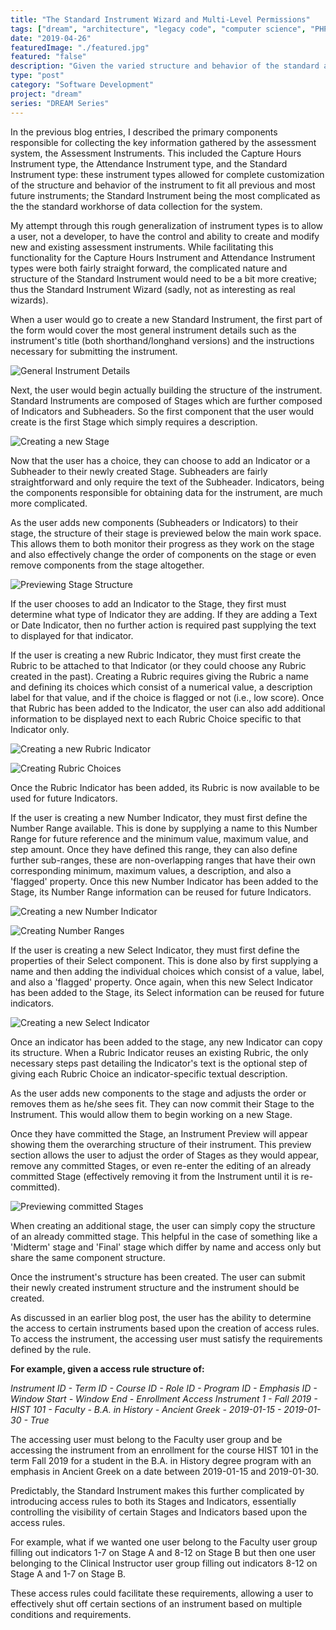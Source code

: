```yaml
---
title: "The Standard Instrument Wizard and Multi-Level Permissions"
tags: ["dream", "architecture", "legacy code", "computer science", "PHP", "MySQL", "jQuery", "LAMP"]
date: "2019-04-26"
featuredImage: "./featured.jpg"
featured: "false"
description: "Given the varied structure and behavior of the standard assessment instruments. There would need to be a creative and involved way to create new standard instruments within the new assessment system."
type: "post"
category: "Software Development"
project: "dream"
series: "DREAM Series"
---
```

In the previous blog entries, I described the primary components responsible for collecting the key information gathered by the assessment system, the Assessment Instruments. This included the Capture Hours Instrument type, the Attendance Instrument type, and the Standard Instrument type: these instrument types allowed for complete customization of the structure and behavior of the instrument to fit all previous and most future instruments; the Standard Instrument being the most complicated as the the standard workhorse of data collection for the system.

My attempt through this rough generalization of instrument types is to allow a user, not a developer, to have the control and ability to create and modify new and existing assessment instruments. While facilitating this functionality for the Capture Hours Instrument and Attendance Instrument types were both fairly straight forward, the complicated nature and structure of the Standard Instrument would need to be a bit more creative; thus the Standard Instrument Wizard (sadly, not as interesting as real wizards).

When a user would go to create a new Standard Instrument, the first part of the form would cover the most general instrument details such as the instrument's title (both shorthand/longhand versions) and the instructions necessary for submitting the instrument. 

![General Instrument Details](./img_1.jpg)

Next, the user would begin actually building the structure of the instrument. Standard Instruments are composed of Stages which are further composed of Indicators and Subheaders. So the first component that the user would create is the first Stage which simply requires a description.

![Creating a new Stage](./img_2.jpg)

Now that the user has a choice, they can choose to add an Indicator or a Subheader to their newly created Stage. Subheaders are fairly straightforward and only require the text of the Subheader. Indicators, being the components responsible for obtaining data for the instrument, are much more complicated. 

As the user adds new components (Subheaders or Indicators) to their stage, the structure of their stage is previewed below the main work space. This allows them to both monitor their progress as they work on the stage and also effectively change the order of components on the stage or even remove components from the stage altogether.

![Previewing Stage Structure](./img_3.jpg)

If the user chooses to add an Indicator to the Stage, they first must determine what type of Indicator they are adding. If they are adding a Text or Date Indicator, then no further action is required past supplying the text to displayed for that indicator.

If the user is creating a new Rubric Indicator, they must first create the Rubric to be attached to that Indicator (or they could choose any Rubric created in the past). Creating a Rubric requires giving the Rubric a name and defining its choices which consist of a numerical value, a description label for that value, and if the choice is flagged or not (i.e., low score). Once that Rubric has been added to the Indicator, the user can also add additional information to be displayed next to each Rubric Choice specific to that Indicator only.

![Creating a new Rubric Indicator](./img_4.jpg)

![Creating Rubric Choices](./img_5.jpg)

Once the Rubric Indicator has been added, its Rubric is now available to be used for future Indicators. 

If the user is creating a new Number Indicator, they must first define the Number Range available. This is done by supplying a name to this Number Range for future reference and the minimum value, maximum value, and step amount. Once they have defined this range, they can also define further sub-ranges, these are non-overlapping ranges that have their own corresponding minimum, maximum values, a description, and also a 'flagged' property. Once this new Number Indicator has been added to the Stage, its Number Range information can be reused for future Indicators.

![Creating a new Number Indicator](./img_6.jpg)

![Creating Number Ranges](./img_7.jpg)


If the user is creating a new Select Indicator, they must first define the properties of their Select component. This is done also by first supplying a name and then adding the individual choices which consist of a value, label, and also a 'flagged' property. Once again, when this new Select Indicator has been added to the Stage, its Select information can be reused for future indicators.

![Creating a new Select Indicator](./img_8.jpg)

Once an indicator has been added to the stage, any new Indicator can copy its structure. When a Rubric Indicator reuses an existing Rubric, the only necessary steps past detailing the Indicator's text is the optional step of giving each Rubric Choice an indicator-specific textual description.

As the user adds new components to the stage and adjusts the order or removes them as he/she sees fit. They can now commit their Stage to the Instrument. This would allow them to begin working on a new Stage. 

Once they have committed the Stage, an Instrument Preview will appear showing them the overarching structure of their instrument. This preview section allows the user to adjust the order of Stages as they would appear, remove any committed Stages, or even re-enter the editing of an already committed Stage (effectively removing it from the Instrument until it is re-committed). 

![Previewing committed Stages](./img_9.jpg)

When creating an additional stage, the user can simply copy the structure of an already committed stage. This helpful in the case of something like a 'Midterm' stage and 'Final' stage which differ by name and access only but share the same component structure.

Once the instrument's structure has been created. The user can submit their newly created instrument structure and the instrument should be created. 

As discussed in an earlier blog post, the user has the ability to determine the access to certain instruments based upon the creation of access rules. To access the instrument, the accessing user must satisfy the requirements defined by the rule.

**For example, given a access rule structure of:**

*Instrument ID - Term ID - Course ID - Role ID - Program ID - Emphasis ID - Window Start - Window End - Enrollment Access
Instrument 1 - Fall 2019 - HIST 101 - Faculty - B.A. in History - Ancient Greek - 2019-01-15 - 2019-01-30 - True*

The accessing user must belong to the Faculty user group and be accessing the instrument from an enrollment for the course HIST 101 in the term Fall 2019 for a student in the B.A. in History degree program with an emphasis in Ancient Greek on a date between 2019-01-15 and 2019-01-30.

Predictably, the Standard Instrument makes this further complicated by introducing access rules to both its Stages and Indicators, essentially controlling the visibility of certain Stages and Indicators based upon the access rules.

For example, what if we wanted one user belong to the Faculty user group filling out indicators 1-7 on Stage A and 8-12 on Stage B but then one user belonging to the Clinical Instructor user group filling out indicators 8-12 on Stage A and 1-7 on Stage B. 

These access rules could facilitate these requirements, allowing a user to effectively shut off certain sections of an instrument based on multiple conditions and requirements.